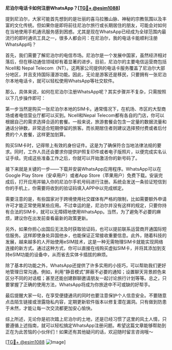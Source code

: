 **尼泊尔电话卡如何注册WhatsApp？[[TG💪+ @esim1088](https://t.me/s/esim1088)]**

提到尼泊尔，大家可能首先想到的是壮丽的喜马拉雅山脉、神秘的宗教氛围以及丰富的文化传统。但如果你是即将前往尼泊尔旅行或长期居住的朋友，可能会对如何在当地使用手机通讯服务感到困惑。尤其是现在WhatsApp已经成为全球范围内最流行的即时通讯工具之一，很多人都会问：在尼泊尔，我的电话卡能顺利注册WhatsApp吗？

首先，我们需要了解尼泊尔的电信市场。尼泊尔是一个发展中国家，虽然经济相对落后，但在移动通信领域却有着显著的进步。目前，尼泊尔的主要电信运营商包括Ncell和 Nepal Telecom（NT）。这两家公司提供的电话卡服务覆盖了尼泊尔大部分地区，并且支持国际漫游功能。因此，无论是游客还是移民，只要拥有一张尼泊尔本地电话卡，就可以轻松使用WhatsApp等社交软件。

那么，具体来说，如何在尼泊尔注册WhatsApp呢？其实步骤并不复杂，只需按照以下几步操作即可：

第一步当然是购买一张尼泊尔本地的SIM卡。通常情况下，在机场、市区的大型商场或者电信营业厅都可以买到。Ncell和Nepal Telecom都有各自的门店，你可以根据自己的需求选择合适的套餐。一般来说，旅游套餐会包含一定量的数据流量和通话分钟数，非常适合短期停留的旅客。而长期居住者则建议选择预付费或者后付费的个人套餐，这样更加划算。

购买SIM卡时，记得带上有效的身份证件。这是为了确保符合当地法律法规的要求。同时，工作人员还会要求你提供护照复印件或者电子版照片，以便完成实名认证手续。完成这些准备工作之后，你就可以开始激活你的新号码了。

接下来就是关键的一步——下载并安装WhatsApp应用程序。WhatsApp可以在Google Play Store（安卓用户）或者App Store（苹果用户）免费下载。安装完成后，打开应用并输入你的尼泊尔手机号码进行注册。系统会发送一条验证短信到你的手机上，你需要将收到的验证码填入APP中以完成绑定。

需要注意的是，有些国家对于跨境使用社交媒体有严格的限制，比如需要额外申请许可才能正常使用某些应用。不过幸运的是，尼泊尔并没有这样的规定，只要你持有合法的SIM卡，就可以无障碍地使用WhatsApp。当然，为了避免不必要的麻烦，建议你在出发前查看最新的政策更新。

另外，如果你担心出国后无法及时获取验证码，也可以提前联系运营商开通国际短信服务。这样即使身处异国他乡，也能保证正常接收重要信息。此外，随着科技的发展，越来越多的人开始使用eSIM技术，这是一种无需物理SIM卡就能实现网络连接的新方式。通过这种方式，你可以直接在线购买虚拟SIM卡，并将其添加到支持eSIM功能的设备中，从而省去实体卡插拔的麻烦。

除了基本的功能之外，WhatsApp还提供了许多实用的小技巧，可以帮助我们更好地管理日常沟通。例如，利用“静音模式”屏蔽不必要的通知；设置聊天背景颜色来区分不同的对话框；甚至还能创建群聊邀请朋友一起讨论旅行计划等等。总之，只要掌握了正确的使用方法，WhatsApp将成为你旅途中不可或缺的好帮手。

最后提醒大家一句，在享受便捷通讯的同时也要注意保护个人信息安全。不要随意点击陌生链接或泄露隐私内容，定期更新软件版本以修复潜在漏洞。只有做到防患于未然，才能让每一次交流都更加安心愉快。

综上所述，无论你是初次踏上尼泊尔的土地，还是已经习惯了这里的风土人情，只要遵循上述指南，就可以轻松搞定WhatsApp注册问题。希望这篇文章能够帮助到正在为此苦恼的小伙伴们！如果还有其他疑问的话，欢迎随时留言咨询哦～ 

[[TG💪+ @esim1088](https://t.me/s/esim1088) ![Image](https://i.postimg.cc/4NQfJmqS/Snipaste-2025-05-13-00-14-12.png)]